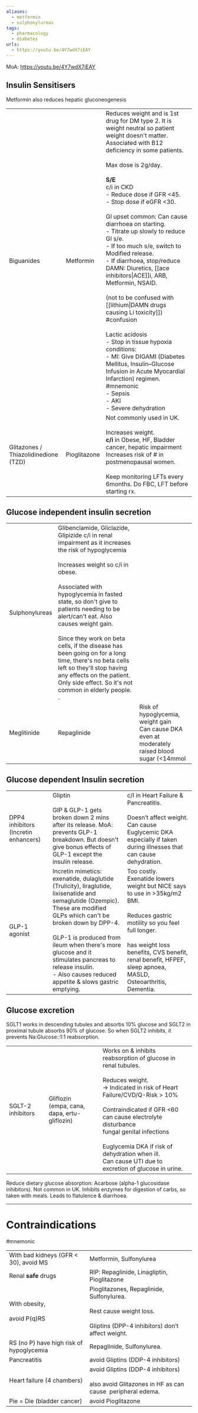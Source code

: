 ```yaml
---
aliases:
  - metformin
  - sulphonylureas
tags:
  - pharmacology
  - diabetes
urls:
  - https://youtu.be/4Y7wdX7iEAY
---
```

MoA: https://youtu.be/4Y7wdX7iEAY
## Insulin Sensitisers
Metformin also reduces hepatic gluconeogenesis

|                                         |              |                                                                                                                                                                                                                                                                                                                                                                                                                                                                                                                                                                                                                                                                                                                                                                                                                                                         |
| --------------------------------------- | ------------ | ------------------------------------------------------------------------------------------------------------------------------------------------------------------------------------------------------------------------------------------------------------------------------------------------------------------------------------------------------------------------------------------------------------------------------------------------------------------------------------------------------------------------------------------------------------------------------------------------------------------------------------------------------------------------------------------------------------------------------------------------------------------------------------------------------------------------------------------------------- |
| Biguanides                              | Metformin    | Reduces weight and is 1st drug for DM type 2. It is weight neutral so patient weight doesn't matter. Associated with B12 deficiency in some patients. <br><br>Max dose is 2g/day.<br><br>**S/E**<br>c/i in CKD<br>- Reduce dose if GFR <45.<br>- Stop dose if eGFR <30.<br><br>GI upset common: Can cause diarrhoea on starting.<br>- Titrate up slowly to reduce GI s/e.<br>- If too much s/e, switch to Modified release.<br>- If diarrhoea, stop/reduce DAMN: Diuretics, [[ace inhibitors\|ACE]]i, ARB, Metformin, NSAID.<br><br>(not to be confused with [[lithium\|DAMN drugs causing Li toxicity]]) #confusion <br><br>Lactic acidosis<br>- Stop in tissue hypoxia conditions:<br>- MI: Give DIGAMI (Diabetes Mellitus, Insulin–Glucose Infusion in Acute Myocardial Infarction) regimen. #mnemonic <br>- Sepsis<br>- AKI<br>- Severe dehydration |
| Glitazones /<br>Thiazolidinedione (TZD) | Pioglitazone | Not commonly used in UK.<br><br>Increases weight.<br>**c/i** in Obese, HF, Bladder cancer, hepatic impairment<br>Increases risk of # in postmenopausal women.<br><br>Keep monitoring LFTs every 6months. Do FBC, LFT before starting rx.                                                                                                                                                                                                                                                                                                                                                                                                                                                                                                                                                                                                                |
## Glucose independent insulin secretion

|                |                                      |                                                                                                                                                                                                                                                                                                                                                                                                                                                                                    |
| -------------- | ------------------------------------ | --------------------------------------------------------------------------------------------------------------------------------------------------------------------------------------------------------------------------------------------------------------------------------------------------------------------------------------------------------------------------------------------------------------------------------------------------------------------------------- |
| Sulphonylureas | Glibenclamide, Gliclazide, Glipizide c/i in renal impairment as it increases the risk of hypoglycemia<br><br>Increases weight so c/i in obese.<br><br>Associated with hypoglycemia in fasted state, so don't give to patients needing to be alert/can't eat. Also  causes weight gain. <br><br>Since they work on beta cells, if the disease has been going on for a long time, there's no beta cells left so they'll stop having any effects on the patient. Only side effect. So it's not common in elderly people.  .  |
| Meglitinide    | Repaglinide                          | Risk of hypoglycemia, weight gain  <br>Can cause DKA even at moderately raised blood sugar (<14mmol                                                                                                                                                                                                                                                                                                                                                                                |
## Glucose dependent Insulin secretion

|                                      |                                                                                                                                                                                                                                                                                                                                                       |                                                                                                                                                                                                                                                              |
| ------------------------------------ | ----------------------------------------------------------------------------------------------------------------------------------------------------------------------------------------------------------------------------------------------------------------------------------------------------------------------------------------------------- | ------------------------------------------------------------------------------------------------------------------------------------------------------------------------------------------------------------------------------------------------------------ |
| DPP4 inhibitors (Incretin enhancers) | Gliptin<br><br>GIP & GLP-1 gets broken down 2 mins after its release. MoA: prevents GLP-1 breakdown. But doesn't give bonus effects of GLP-1 except the insulin release.                                                                                                                                                                              | c/I in Heart Failure & Pancreatitis.<br><br>Doesn’t affect weight.  <br>Can cause Euglycemic DKA especially if taken during illnesses that can cause dehydration.                                                                                            |
| GLP-1 agonist                        | Incretin mimetics: exenatide, dulaglutide (Trulicity), liraglutide, lixisenatide and semaglutide (Ozempic).<br>These are modified GLPs which can't be broken down by DPP-4. <br><br>GLP-1 is produced from ileum when there's more glucose and it stimulates pancreas to release insulin.<br>- Also causes reduced appetite & slows gastric emptying. | Too costly.  <br>Exenatide lowers weight but NICE says to use in >35kg/m2 BMI.<br><br>Reduces gastric motility so you feel full longer. <br><br>has weight loss benefits, CVS benefit, renal benefit, HFPEF, sleep apnoea, MASLD, Osteoarthritis, Dementia.  |
## Glucose excretion
SGLT1 works in descending tubules and absorbs 10% glucose and SGLT2 in proximal tubule absorbs 90% of glucose. So when SGLT2 inhibits, it prevents Na:Glucose::1:1 reabsorption. 

|                   |                                                 |                                                                                                                                                                                                                                                                                                                                                                   |
| ----------------- | ----------------------------------------------- | ----------------------------------------------------------------------------------------------------------------------------------------------------------------------------------------------------------------------------------------------------------------------------------------------------------------------------------------------------------------- |
| SGLT-2 inhibitors | Gliflozin<br>(empa, cana, dapa, ertu-gliflozin) | Works on & inhibits reabsorption of glucose in renal tubules.<br><br>Reduces weight. <br>-> Indicated in risk of Heart Failure/CVD/Q-Risk > 10%<br><br>Contraindicated if GFR <60<br>can cause electrolyte disturbance<br>fungal genital infections<br><br>Euglycemia DKA if risk of dehydration when ill.<br>Can cause UTI due to excretion of glucose in urine. |
Reduce dietary glucose absorption: Acarbose (alpha-1 glucosidase inhibitors). Not common in UK. Inhibits enzymes for digestion of carbs, so taken with meals. Leads to flatulence & diarrhoea. 

---
# Contraindications
#mnemonic 

|                                          |                                                                                                                                  |
| ---------------------------------------- | -------------------------------------------------------------------------------------------------------------------------------- |
| With bad kidneys (GFR < 30), avoid MS    | Metformin, Sulfonylurea                                                                                                          |
| Renal **safe** drugs                     | RIP: Repaglinide, Linagliptin, Pioglitazone                                                                                      |
| With obesity,<br><br>avoid P(q)RS        | Pioglitazones, Repaglinide, Sulfonylurea.<br><br>Rest cause weight loss.<br><br>Gliptins (DPP-4 inhibitors) don’t affect weight. |
| RS (no P) have high risk of hypoglycemia | Repaglinide, Sulfonylurea.                                                                                                       |
| Pancreatitis                             | avoid Gliptins (DDP-4 inhibitors)                                                                                                |
| Heart failure (4 chambers)               | avoid Gliptins (DDP-4 inhibitors)<br><br>also avoid Glitazones in HF as can cause  peripheral edema.                             |
| Pie = Die (bladder cancer)               | avoid Pioglitazone                                                                                                               |
